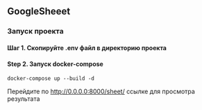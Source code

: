 ## GoogleSheeet

### Запуск проекта
#### Шаг 1. Скопируйте .env файл в директорию проекта
#### Step 2. Запуск docker-compose
```shell
docker-compose up --build -d
```
Перейдите по http://0.0.0.0:8000/sheet/ ссылке для просмотра результата
